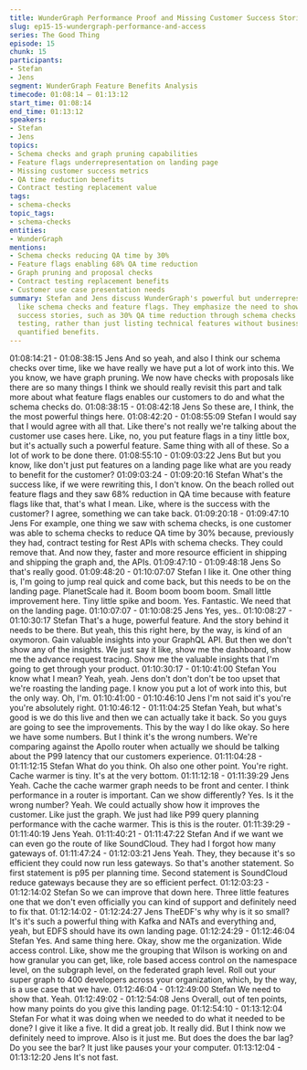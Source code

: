 ```yaml
---
title: WunderGraph Performance Proof and Missing Customer Success Stories
slug: ep15-15-wundergraph-performance-and-access
series: The Good Thing
episode: 15
chunk: 15
participants:
- Stefan
- Jens
segment: WunderGraph Feature Benefits Analysis
timecode: 01:08:14 – 01:13:12
start_time: 01:08:14
end_time: 01:13:12
speakers:
- Stefan
- Jens
topics:
- Schema checks and graph pruning capabilities
- Feature flags underrepresentation on landing page
- Missing customer success metrics
- QA time reduction benefits
- Contract testing replacement value
tags:
- schema-checks
topic_tags:
- schema-checks
entities:
- WunderGraph
mentions:
- Schema checks reducing QA time by 30%
- Feature flags enabling 68% QA time reduction
- Graph pruning and proposal checks
- Contract testing replacement benefits
- Customer use case presentation needs
summary: Stefan and Jens discuss WunderGraph's powerful but underrepresented features
  like schema checks and feature flags. They emphasize the need to showcase customer
  success stories, such as 30% QA time reduction through schema checks replacing contract
  testing, rather than just listing technical features without business context and
  quantified benefits.
---
```


01:08:14:21 - 01:08:38:15
Jens
And so yeah, and also I think our schema checks over time, like we have really we have put a
lot of work into this. We you know, we have graph pruning. We now have checks with proposals
like there are so many things I think we should really revisit this part and talk more about what
feature flags enables our customers to do and what the schema checks do.
01:08:38:15 - 01:08:42:18
Jens
So these are, I think, the the most powerful things here.
01:08:42:20 - 01:08:55:09
Stefan
I would say that I would agree with all that. Like there's not really we're talking about the
customer use cases here. Like, no, you put feature flags in a tiny little box, but it's actually such
a powerful feature. Same thing with all of these. So a lot of work to be done there.
01:08:55:10 - 01:09:03:22
Jens
But but you know, like don't just put features on a landing page like what are you ready to
benefit for the customer?
01:09:03:24 - 01:09:20:16
Stefan
What's the success like, if we were rewriting this, I don't know. On the beach rolled out feature
flags and they saw 68% reduction in QA time because with feature flags like that, that's what I
mean. Like, where is the success with the customer? I agree, something we can take back.
01:09:20:18 - 01:09:47:10
Jens
For example, one thing we saw with schema checks, is one customer was able to schema
checks to reduce QA time by 30% because, previously they had, contract testing for Rest APIs
with schema checks. They could remove that. And now they, faster and more resource efficient
in shipping and shipping the graph and, the APIs.
01:09:47:10 - 01:09:48:18
Jens
So that's really good.
01:09:48:20 - 01:10:07:07
Stefan
I like it. One other thing is, I'm going to jump real quick and come back, but this needs to be on
the landing page. PlanetScale had it. Boom boom boom boom. Small little improvement here.
Tiny little spike and boom. Yes. Fantastic. We need that on the landing page.
01:10:07:07 - 01:10:08:25
Jens
Yes, yes..
01:10:08:27 - 01:10:30:17
Stefan
That's a huge, powerful feature. And the story behind it needs to be there. But yeah, this this
right here, by the way, is kind of an oxymoron. Gain valuable insights into your GraphQL API.
But then we don't show any of the insights. We just say it like, show me the dashboard, show
me the advance request tracing. Show me the valuable insights that I'm going to get through
your product.
01:10:30:17 - 01:10:41:00
Stefan
You know what I mean? Yeah, yeah. Jens don't don't don't be too upset that we're roasting the
landing page. I know you put a lot of work into this, but the only way. Oh, I'm.
01:10:41:00 - 01:10:46:10
Jens
I'm not said it's you're you're absolutely right.
01:10:46:12 - 01:11:04:25
Stefan
Yeah, but what's good is we do this live and then we can actually take it back. So you guys are
going to see the improvements. This by the way I do like okay. So here we have some numbers.
But I think it's the wrong numbers. We're comparing against the Apollo router when actually we
should be talking about the P99 latency that our customers experience.
01:11:04:28 - 01:11:12:15
Stefan
What do you think. Oh also one other point. You're right. Cache warmer is tiny. It's at the very
bottom.
01:11:12:18 - 01:11:39:29
Jens
Yeah. Cache the cache warmer graph needs to be front and center. I think performance in a
router is important. Can we show differently? Yes. Is it the wrong number? Yeah. We could
actually show how it improves the customer. Like just the graph. We just had like P99 query
planning performance with the cache warmer. This is this is the router.
01:11:39:29 - 01:11:40:19
Jens
Yeah.
01:11:40:21 - 01:11:47:22
Stefan
And if we want we can even go the route of like SoundCloud. They had I forgot how many
gateways of.
01:11:47:24 - 01:12:03:21
Jens
Yeah. They, they because it's so efficient they could now run less gateways. So that's another
statement. So first statement is p95 per planning time. Second statement is SoundCloud reduce
gateways because they are so efficient perfect.
01:12:03:23 - 01:12:14:02
Stefan
So we can improve that down here. Three little features one that we don't even officially you can
kind of support and definitely need to fix that.
01:12:14:02 - 01:12:24:27
Jens
TheEDF's why why is it so small? It's it's such a powerful thing with Kafka and NATs and
everything and, yeah, but EDFS should have its own landing page.
01:12:24:29 - 01:12:46:04
Stefan
Yes. And same thing here. Okay, show me the organization. Wide access control. Like, show
me the grouping that Wilson is working on and how granular you can get, like, role based
access control on the namespace level, on the subgraph level, on the federated graph level.
Roll out your super graph to 400 developers across your organization, which, by the way, is a
use case that we have.
01:12:46:04 - 01:12:49:00
Stefan
We need to show that. Yeah.
01:12:49:02 - 01:12:54:08
Jens
Overall, out of ten points, how many points do you give this landing page.
01:12:54:10 - 01:13:12:04
Stefan
For what it was doing when we needed to do what it needed to be done? I give it like a five. It
did a great job. It really did. But I think now we definitely need to improve. Also is it just me. But
does the does the bar lag? Do you see the bar? It just like pauses your your computer.
01:13:12:04 - 01:13:12:20
Jens
It's not fast.